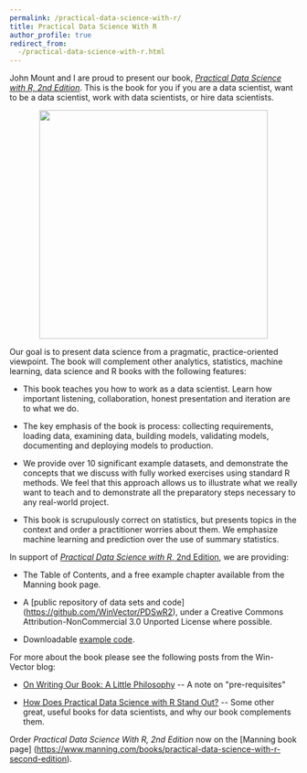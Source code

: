 ```yaml
---
permalink: /practical-data-science-with-r/
title: Practical Data Science With R
author_profile: true
redirect_from:
  -/practical-data-science-with-r.html
---
```


John Mount and I are proud to present our book, [*Practical Data Science with R, 2nd Edition*](https://www.manning.com/books/practical-data-science-with-r-second-edition).  This is the book for you if you are a data scientist, want to be a data scientist, work with data scientists, or hire data scientists.

<p style="text-align:center;"><img src="https://NinaZumel.github.io/files/images/zumel-pdsr-2ed-hi.jpg" width="400"/></p>

Our goal is to present data science from a pragmatic, practice-oriented viewpoint. The book will complement other analytics, statistics, machine learning, data science and R books with the following features:

* This book teaches you how to work as a data scientist. Learn how important listening, collaboration, honest presentation and iteration are to what we do.

* The key emphasis of the book is process: collecting requirements, loading data, examining data, building models, validating models, documenting and deploying models to production.

* We provide over 10 significant example datasets, and demonstrate the concepts that we discuss with fully worked exercises using standard R methods. We feel that this approach allows us to illustrate what we really want to teach and to demonstrate all the preparatory steps necessary to any real-world project.

* This book is scrupulously correct on statistics, but presents topics in the context and order a practitioner worries about them.  We emphasize machine learning and prediction over the use of summary statistics.

In support of [*Practical Data Science with R*, 2nd Edition](https://www.manning.com/books/practical-data-science-with-r-second-edition), we are providing:


* The Table of Contents, and a free example chapter available from the Manning book page.

* A [public repository of data sets and code] (https://github.com/WinVector/PDSwR2), under a Creative Commons Attribution-NonCommercial 3.0 Unported License where possible.

* Downloadable [example code](https://github.com/WinVector/PDSwR2/tree/master/CodeExamples).

For more about the book please see the following posts from the Win-Vector blog:

* [On Writing Our Book: A Little Philosophy](http://www.win-vector.com/blog/2013/05/on-writing-our-book-a-little-philosophy/) -- A note on "pre-requisites"

* [How Does Practical Data Science with R Stand Out?](http://www.win-vector.com/blog/2014/06/how-does-practical-data-science-with-r-stand-out) -- Some other great, useful books for data scientists, and why our book complements them.


Order *Practical Data Science With R, 2nd Edition* now on the [Manning book page]
(https://www.manning.com/books/practical-data-science-with-r-second-edition).